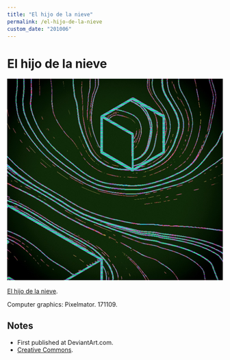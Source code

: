 ```yaml
---
title: "El hijo de la nieve"
permalink: /el-hijo-de-la-nieve
custom_date: "201006"
---
```


# El hijo de la nieve

![El hijo de la nieve by jProgr](/assets/images/el_hijo_de_la_nieve.jpg)

[El hijo de la nieve](https://www.deviantart.com/jprogr/art/El-hijo-de-la-nieve-714234292).

Computer graphics: Pixelmator. 171109.

## Notes

- First published at DeviantArt.com.
- [Creative Commons](https://creativecommons.org/licenses/by/3.0/).
